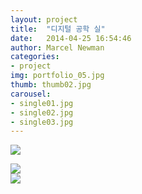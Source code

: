 ```yaml
---
layout: project
title:  "디지털 공학 실"
date:   2014-04-25 16:54:46
author: Marcel Newman
categories:
- project
img: portfolio_05.jpg
thumb: thumb02.jpg
carousel:
- single01.jpg
- single02.jpg
- single03.jpg
---
```

<html>
<head>
<title>
</title>
</head>
<body>
<div id="In_1" style="DISPLAY: block"><span style="FONT-SIZE: 9pt; CURSOR: hand; COLOR: #0482d6" onclick="In_1.style.display='none';Out_1.style.display='block'"><u><img src="https://d30y9cdsu7xlg0.cloudfront.net/png/16958-200.png" /></u></span></div>
<div id="Out_1" style="DISPLAY: none"><span style="FONT-SIZE: 9pt; CURSOR: hand; COLOR: #0482d6" onclick="In_1.style.display='block';Out_1.style.display='none'"><u><img src="https://d30y9cdsu7xlg0.cloudfront.net/png/16981-200.png" /></u></span> 
<p><span style="FONT-SIZE: 9pt">

<h2>디지털 공학 실습 - 이강환 교수님</h2>


<h1>평가기준</h1>
중간 30 기말 30 출석 20 과제 10

<h1>교육목적:</h1> 


컴퓨터 공학의 기본을 이루고 있는 디지털 논리회로의 기본개념을 확립하고, 디지털 회로에서 부터 디지털시스템 설계 개념에 이르는 논리 회로에 대한 해석 능력 확립에 목적을 둔다.
</span></p></div></body>
</html>


<html>
<head>
<title>
</title>
</head>
<body>
<div id="In_1" style="DISPLAY: block"><span style="FONT-SIZE: 9pt; CURSOR: hand; COLOR: #0482d6" onclick="In_1.style.display='none';Out_1.style.display='block'"><u><img src="https://d30y9cdsu7xlg0.cloudfront.net/png/16958-200.png" /></u></span></div>
<div id="Out_1" style="DISPLAY: none"><span style="FONT-SIZE: 9pt; CURSOR: hand; COLOR: #0482d6" onclick="In_1.style.display='block';Out_1.style.display='none'"><u><img src="https://d30y9cdsu7xlg0.cloudfront.net/png/16981-200.png" /></u></span> 
<p><span style="FONT-SIZE: 9pt">


<h2>컴시계 - 강승우</h2>

<h1>평가기준: </h1>
미정


<h1> 교육목적:</h1> 
공학설계프로세스를 학습하고, 설계도구들을 소개하며 컴퓨터분야에서 일반적으로 적용되는 시스템 공학 개념들을 학습한다. 또한 
팀워크, 프로젝트 관리, 그리고 윤리 등을 학습한다.
</span></p></div></body>
</html>


<html>
<head>
<title>
</title>
</head>
<body>
<div id="In_1" style="DISPLAY: block"><span style="FONT-SIZE: 9pt; CURSOR: hand; COLOR: #0482d6" onclick="In_1.style.display='none';Out_1.style.display='block'"><u><img src="https://d30y9cdsu7xlg0.cloudfront.net/png/16958-200.png" /></u></span></div>
<div id="Out_1" style="DISPLAY: none"><span style="FONT-SIZE: 9pt; CURSOR: hand; COLOR: #0482d6" onclick="In_1.style.display='block';Out_1.style.display='none'"><u><img src="https://d30y9cdsu7xlg0.cloudfront.net/png/16981-200.png" /></u></span> 
<p><span style="FONT-SIZE: 9pt">


<h2>C++ - 최영규</h2>

<h1> 평가기준:</h1>
실습 50 중간 20 기말 20 출석 10

<h1>교육목적: </h1>
기존의 절차 지향적인 프로그래밍에 비해 소프트웨어의 설계, 구현, 관리 등에 강점을 갖는 객체지향 프로그래밍의 개념과 방식을 다룬다. 현재 가장 널리 사용되고있는 객체지향적 언어인 C++를 공부하는데, C의 확장된 부분과, 클래스, 멤버함수, 상속, 템플릿 등을 배우고, 능숙하게 사용할 수 있도록 실습을 병행한다. 또한 기본적인 MFC를 활용한 윈도우즈 프로그래밍을 통해 학습한 C++의 개념을 활용하는 방법을 배운다.

</span></p></div></body>
</html>

